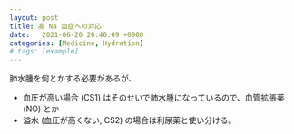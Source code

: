```yaml
---
layout: post
title: 高 Na 血症への対応
date:   2021-06-20 20:40:09 +0900
categories: [Medicine, Hydration]
# tags: [example]
---
```


肺水腫を何とかする必要があるが、
- 血圧が高い場合 (CS1)  はそのせいで肺水腫になっているので、血管拡張薬 (NO) とか
- 溢水 (血圧が高くない, CS2) の場合は利尿薬と使い分ける。
